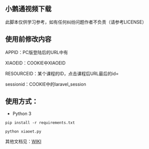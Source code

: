小鹅通视频下载
----
此脚本仅供学习参考，如有任何纠纷问题作者不负责（请参考LICENSE）


使用前修改内容
----
APPID：PC版登陆后的URL中有

XIAOEID：COOKIE中XIAOEID

RESOURCEID：某个课程的ID，点击课程后URL最后的id=

sessionid：COOKIE中的laravel_session


使用方式：
----
* Python 3

```
pip install -r requirements.txt

python xiaoet.py
```

其他文档见：[WIKI](https://github.com/Yxnt/xiaoet/wiki)